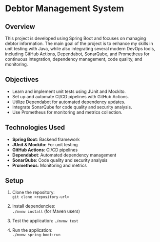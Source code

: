 # Debtor Management System

## Overview

This project is developed using Spring Boot and focuses on managing debtor information. The main goal of the project is to enhance my skills in unit testing with Java, while also integrating several modern DevOps tools, including GitHub Actions, Dependabot, SonarQube, and Prometheus for continuous integration, dependency management, code quality, and monitoring.

## Objectives

- Learn and implement unit tests using JUnit and Mockito.
- Set up and automate CI/CD pipelines with GitHub Actions.
- Utilize Dependabot for automated dependency updates.
- Integrate SonarQube for code quality and security analysis.
- Use Prometheus for monitoring and metrics collection.

## Technologies Used

- **Spring Boot**: Backend framework
- **JUnit & Mockito**: For unit testing
- **GitHub Actions**: CI/CD pipelines
- **Dependabot**: Automated dependency management
- **SonarQube**: Code quality and security analysis
- **Prometheus**: Monitoring and metrics

## Setup

1. Clone the repository:  
   `git clone <repository-url>`

2. Install dependencies:  
   `./mvnw install` (for Maven users)

3.  Test the application:
    `./mvnw test`

4. Run the application:    
   `./mvnw spring-boot:run`